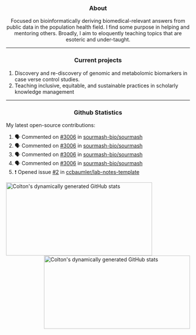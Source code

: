 <!--
Inspiration derived from:
1. https://zzetao.github.io/awesome-github-profile/
2. https://github.com/spcanelon
3. https://github.com/tallguyjenks

Tools used:
1. https://github.com/anuraghazra/github-readme-stats
2. https://github.com/jamesgeorge007/github-activity-readme
3. https://github.com/topics/profile-readme
-->

<h3 align="center">About</h3>

<p align="center">
Focused on bioinformatically deriving biomedical-relevant answers from public data in the population health field. 
I find some purpose in helping and mentoring others. Broadly, I aim to eloquently teaching topics that are esoteric and under-taught.
</p>

---

<h3 align="center">Current projects</h3>

1. Discovery and re-discovery of genomic and metabolomic biomarkers in case verse control studies.
2. Teaching inclusive, equitable, and sustainable practices in scholarly knowledge management

---

<h3 align="center">Github Statistics</h3>

My latest open-source contributions:

<!--START_SECTION:activity-->
1. 🗣 Commented on [#3006](https://github.com/sourmash-bio/sourmash/issues/3006#issuecomment-1950251078) in [sourmash-bio/sourmash](https://github.com/sourmash-bio/sourmash)
2. 🗣 Commented on [#3006](https://github.com/sourmash-bio/sourmash/issues/3006#issuecomment-1949534627) in [sourmash-bio/sourmash](https://github.com/sourmash-bio/sourmash)
3. 🗣 Commented on [#3006](https://github.com/sourmash-bio/sourmash/issues/3006#issuecomment-1949513363) in [sourmash-bio/sourmash](https://github.com/sourmash-bio/sourmash)
4. 🗣 Commented on [#3006](https://github.com/sourmash-bio/sourmash/issues/3006#issuecomment-1949457219) in [sourmash-bio/sourmash](https://github.com/sourmash-bio/sourmash)
5. ❗ Opened issue [#2](https://github.com/ccbaumler/lab-notes-template/issues/2) in [ccbaumler/lab-notes-template](https://github.com/ccbaumler/lab-notes-template)
<!--END_SECTION:activity-->

<a href="https://github.com/ccbaumler">
  <img height="200" width=400 align="left" alt="Colton's dynamically generated GitHub stats" src="https://github-readme-stats.vercel.app/api?username=ccbaumler&show_icons=true&title_color=434d58&icon_color=fa8072&ring_color=ba55d3"/>
</a>
<a href="https://github.com/ccbaumler">
  <img height="200" width=400 align="right" alt="Colton's dynamically generated GitHub stats" src="https://github-readme-stats.vercel.app/api/top-langs/?username=ccbaumler&layout=compact&langs_count=6&card_width=320&title_color=434d58&hide=Standard%20ML,%20TeX,%20Jupyter%20Notebook" />
</a>
